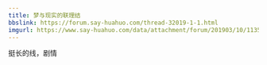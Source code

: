```yaml
---
title: 梦与现实的联理结
bbslink: https://forum.say-huahuo.com/thread-32019-1-1.html
imgurl: https://www.say-huahuo.com/data/attachment/forum/201903/10/113516l96n5ujtnns9nugj.jpg
---
```


挺长的线，剧情<!--more-->
